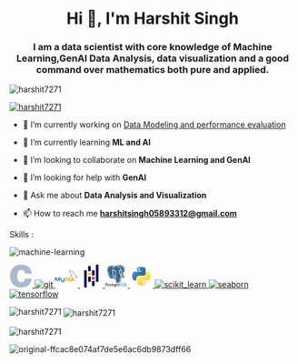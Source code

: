 
<h1 align="center">Hi 👋, I'm Harshit Singh</h1>
<h3 align="center">I am a data scientist with core knowledge of Machine Learning,GenAI Data Analysis, data visualization and a good command over mathematics both pure and applied.</h3>

<p align="left"> <img src="https://komarev.com/ghpvc/?username=harshit7271&label=Profile%20views&color=0e75b6&style=flat" alt="harshit7271" /> </p>

<p align="left"> <a href="https://github.com/ryo-ma/github-profile-trophy"><img src="https://github-profile-trophy.vercel.app/?username=harshit7271" alt="harshit7271" /></a> </p>

- 🔭 I’m currently working on [Data Modeling and performance evaluation](https://github.com/harshit7271/Data-Modeling-performance-evaluation-in-ML-Project-regression)

- 🌱 I’m currently learning **ML and AI**

- 👯 I’m looking to collaborate on **Machine Learning and GenAI**

- 🤝 I’m looking for help with **GenAI**

- 💬 Ask me about **Data Analysis and Visualization**

- 📫 How to reach me **harshitsingh05893312@gmail.com**

Skills :
<p align="left">
</p><img width="512" height="512" alt="machine-learning" src="https://github.com/user-attachments/assets/6bfb143a-3702-4d98-b3c5-fb91909226bb" />



<p align="left"> <a href="https://www.cprogramming.com/" target="_blank" rel="noreferrer"> <img src="https://raw.githubusercontent.com/devicons/devicon/master/icons/c/c-original.svg" alt="c" width="40" height="40"/> </a> <a href="https://git-scm.com/" target="_blank" rel="noreferrer"> <img src="https://www.vectorlogo.zone/logos/git-scm/git-scm-icon.svg" alt="git" width="40" height="40"/> </a> <a href="https://www.mysql.com/" target="_blank" rel="noreferrer"> <img src="https://raw.githubusercontent.com/devicons/devicon/master/icons/mysql/mysql-original-wordmark.svg" alt="mysql" width="40" height="40"/> </a> <a href="https://pandas.pydata.org/" target="_blank" rel="noreferrer"> <img src="https://raw.githubusercontent.com/devicons/devicon/2ae2a900d2f041da66e950e4d48052658d850630/icons/pandas/pandas-original.svg" alt="pandas" width="40" height="40"/> </a> <a href="https://www.postgresql.org" target="_blank" rel="noreferrer"> <img src="https://raw.githubusercontent.com/devicons/devicon/master/icons/postgresql/postgresql-original-wordmark.svg" alt="postgresql" width="40" height="40"/> </a> <a href="https://www.python.org" target="_blank" rel="noreferrer"> <img src="https://raw.githubusercontent.com/devicons/devicon/master/icons/python/python-original.svg" alt="python" width="40" height="40"/> </a> <a href="https://scikit-learn.org/" target="_blank" rel="noreferrer"> <img src="https://upload.wikimedia.org/wikipedia/commons/0/05/Scikit_learn_logo_small.svg" alt="scikit_learn" width="40" height="40"/> </a> <a href="https://seaborn.pydata.org/" target="_blank" rel="noreferrer"> <img src="https://seaborn.pydata.org/_images/logo-mark-lightbg.svg" alt="seaborn" width="40" height="40"/> </a> <a href="https://www.tensorflow.org" target="_blank" rel="noreferrer"> <img src="https://www.vectorlogo.zone/logos/tensorflow/tensorflow-icon.svg" alt="tensorflow" width="40" height="40"/> </a> </p>

<p><img align="left" src="https://github-readme-stats.vercel.app/api/top-langs?username=harshit7271&show_icons=true&locale=en&layout=compact" alt="harshit7271" /></p>

<p>&nbsp;<img align="center" src="https://github-readme-stats.vercel.app/api?username=harshit7271&show_icons=true&locale=en" alt="harshit7271" /></p>

<p><img align="center" src="https://github-readme-streak-stats.herokuapp.com/?user=harshit7271&" alt="harshit7271" /></p>

![original-ffcac8e074af7de5e6ac6db9873dff66](https://github.com/user-attachments/assets/02206d1f-cf3f-4a7a-a7a0-ecb5ac1a04d9)

